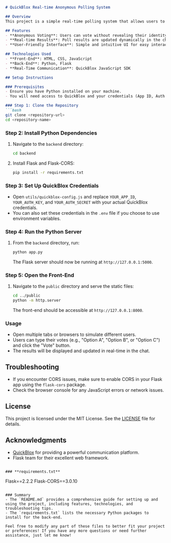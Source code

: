 ```markdown
# QuickBlox Real-time Anonymous Polling System

## Overview
This project is a simple real-time polling system that allows users to participate in anonymous polls via a chat interface using QuickBlox for real-time communication.

## Features
- **Anonymous Voting**: Users can vote without revealing their identity.
- **Real-time Results**: Poll results are updated dynamically in the chat as votes come in.
- **User-Friendly Interface**: Simple and intuitive UI for easy interaction.

## Technologies Used
- **Front-End**: HTML, CSS, JavaScript
- **Back-End**: Python, Flask
- **Real-Time Communication**: QuickBlox JavaScript SDK

## Setup Instructions

### Prerequisites
- Ensure you have Python installed on your machine.
- You will need access to QuickBlox and your credentials (App ID, Auth Key, Auth Secret).

### Step 1: Clone the Repository
```bash
git clone <repository-url>
cd <repository-name>
```

### Step 2: Install Python Dependencies
1. Navigate to the `backend` directory:
   ```bash
   cd backend
   ```
2. Install Flask and Flask-CORS:
   ```bash
   pip install -r requirements.txt
   ```

### Step 3: Set Up QuickBlox Credentials
- Open `utils/quickblox-config.js` and replace `YOUR_APP_ID`, `YOUR_AUTH_KEY`, and `YOUR_AUTH_SECRET` with your actual QuickBlox credentials.
- You can also set these credentials in the `.env` file if you choose to use environment variables.

### Step 4: Run the Python Server
1. From the `backend` directory, run:
   ```bash
   python app.py
   ```
   The Flask server should now be running at `http://127.0.0.1:5000`.

### Step 5: Open the Front-End
1. Navigate to the `public` directory and serve the static files:
   ```bash
   cd ../public
   python -m http.server
   ```
   The front-end should be accessible at `http://127.0.0.1:8000`.

### Usage
- Open multiple tabs or browsers to simulate different users.
- Users can type their votes (e.g., "Option A", "Option B", or "Option C") and click the "Vote" button.
- The results will be displayed and updated in real-time in the chat.

## Troubleshooting
- If you encounter CORS issues, make sure to enable CORS in your Flask app using the `flask-cors` package.
- Check the browser console for any JavaScript errors or network issues.

## License
This project is licensed under the MIT License. See the [LICENSE](LICENSE) file for details.

## Acknowledgments
- [QuickBlox](https://quickblox.com/) for providing a powerful communication platform.
- Flask team for their excellent web framework.
```

### **requirements.txt**
```
Flask==2.2.2
Flask-CORS==3.0.10
```

### Summary
- The `README.md` provides a comprehensive guide for setting up and using the project, including features, technologies, and troubleshooting tips.
- The `requirements.txt` lists the necessary Python packages to install for the back-end.

Feel free to modify any part of these files to better fit your project or preferences! If you have any more questions or need further assistance, just let me know!
